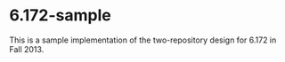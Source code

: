 6.172-sample
============

This is a sample implementation of the two-repository design for 6.172 in Fall 2013.
